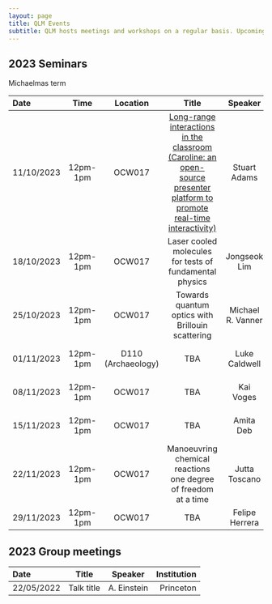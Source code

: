 ```yaml
---
layout: page
title: QLM Events 
subtitle: QLM hosts meetings and workshops on a regular basis. Upcoming events are listed here.
---
```


## 2023 Seminars

Michaelmas term 

|Date  |Time |Location  |Title   |Speaker    |Institution    |
|:---  | :----: | :----:  | :--------:      | :------:      |           --: |
|11/10/2023|12pm-1pm|OCW017|<a href="/events/abstracts/2023 Michaelmas/Stuart Adams">Long-range interactions in the classroom (Caroline: an open-source presenter platform to promote real-time interactivity)</a>|Stuart Adams    |Durham University |
|18/10/2023|12pm-1pm|OCW017|Laser cooled molecules for tests of fundamental physics|Jongseok Lim    |Imperial College, London |
|25/10/2023|12pm-1pm|OCW017|Towards quantum optics with Brillouin scattering|Michael R. Vanner    |Imperial College, London |
|01/11/2023|12pm-1pm|D110 (Archaeology)|TBA|Luke Caldwell    |University College, London |
|08/11/2023|12pm-1pm|OCW017|TBA|Kai Voges    |Imperial College, London |
|15/11/2023|12pm-1pm|OCW017|TBA|Amita Deb    |University of Birmingham |
|22/11/2023|12pm-1pm|OCW017|Manoeuvring chemical reactions one degree of freedom at a time|Jutta Toscano    |University of Basel |
|29/11/2023|12pm-1pm|OCW017|TBA|Felipe Herrera    |University of Santiago |

## 2023 Group meetings

|Date   |Title   |Speaker    |Institution    |
|:---   | :----:      | :----:      |           --: |
|22/05/2022|Talk title |A. Einstein    |Princeton  |
